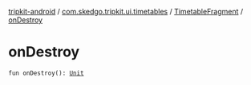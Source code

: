 [tripkit-android](../../index.md) / [com.skedgo.tripkit.ui.timetables](../index.md) / [TimetableFragment](index.md) / [onDestroy](./on-destroy.md)

# onDestroy

`fun onDestroy(): `[`Unit`](https://kotlinlang.org/api/latest/jvm/stdlib/kotlin/-unit/index.html)